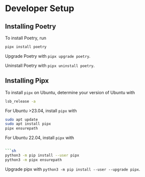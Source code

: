 
# Developer Setup



## Installing Poetry
To install Poetry, run

```sh
pipx install poetry
```

Upgrade Poetry with `pipx upgrade poetry`.

Uninstall Poetry with `pipx uninstall poetry`.  

## Installing Pipx

To install `pipx` on Ubuntu, determine your version of Ubuntu with

```sh
lsb_release -a
```

For Ubuntu >23.04, install `pipx` with

```sh
sudo apt update
sudo apt install pipx
pipx ensurepath
```

For Ubuntu 22.04, install `pipx` with

```sh

```sh
python3 -m pip install --user pipx
python3 -m pipx ensurepath
```

Upgrade pipx with `python3 -m pip install --user --upgrade pipx`.

